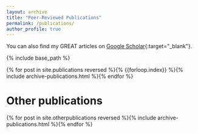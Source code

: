 ```yaml
---
layout: archive
title: "Peer-Reviewed Publications"
permalink: /publications/
author_profile: true
---
```


You can also find my GREAT articles on [Google Scholar](https://scholar.google.co.uk/citations?user=orC_dKIAAAAJ&hl=fr&oi=ao){:target="_blank"}.

{% include base_path %}

{% for post in site.publications reversed %}{% {{forloop.index}} %}{% include archive-publications.html %}{% endfor %}

# Other publications

{% for post in site.otherpublications reversed %}{% include archive-publications.html %}{% endfor %}

